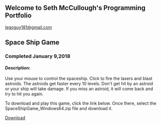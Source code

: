 ## Welcome to Seth McCullough's Programming Portfolio

legoguy181@gmail.com 

## Space Ship Game
### Completed January 9,2018

#### Description:
Use your mouse to control the spaceship. Click to fire the lasers and blast astroids. The astroids get faster every 10 levels. Don't get hit by an astroid or your ship will take damage. If you miss an astroid, it will come back and try to hit you again.

To download and play this game, click the link below. Once there, select the SpaceShipGame_Windows64.zip file and download it.

[Download](https://github.com/funpopSDM/2018-2019_Programming_Portfolio/tree/master/Projects/SpaceShipGame)

